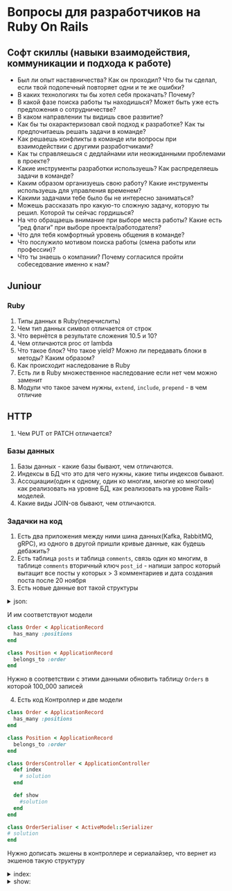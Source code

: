 # Вопросы для разработчиков на Ruby On Rails

## Софт скиллы (навыки взаимодействия, коммуникации и подхода к работе)

* Был ли опыт наставничества? Как он проходил? Что бы ты сделал, если твой подопечный повторяет одни и те же ошибки?
* В каких технологиях ты бы хотел себя прокачать? Почему?
* В какой фазе поиска работы ты находишься? Может быть уже есть предложения о сотрудничестве?
* В каком направлении ты видишь свое развитие?
* Как бы ты охарактеризовал свой подход к разработке? Как ты предпочитаешь решать задачи в команде?
* Как решаешь конфликты в команде или вопросы при взаимодействии с другими разработчиками?
* Как ты справляешься с дедлайнами или неожиданными проблемами в проекте?
* Какие инструменты разработки используешь? Как распределяешь задачи в команде?
* Каким образом организуешь свою работу? Какие инструменты используешь для управления временем?
* Какими задачами тебе было бы не интересно заниматься?
* Можешь рассказать про какую-то сложную задачу, которую ты решил. Которой ты сейчас гордишься?
* На что обращаешь внимание при выборе места работы? Какие есть “ред флаги” при выборе проекта/работодателя?
* Что для тебя комфортный уровень общения в команде?
* Что послужило мотивом поиска работы (смена работы или профессии)?
* Что ты знаешь о компании? Почему согласился пройти собеседование именно к нам?

## Juniour

### Ruby

1. Типы данных в  Ruby(перечислить)
1. Чем тип данных символ отличается от строк
1. Что вернётся в результате сложения 10.5 и 10?
1. Чем отличаются proc от lambda
1. Что такое блок? Что такое yield? Можно ли передавать блоки в методы? Каким образом?
1. Как происходит наследование в Ruby
1. Есть ли в Ruby множественное наследование если нет чем можно заменит
1. Модули что такое зачем нужны, `extend`, `include`, `prepend` - в чем отличие

## HTTP

1. Чем PUT от PATCH отличается?

### Базы данных

1. Базы данных - какие базы бывают, чем отличаются.
2. Индексы в БД что это для чего нужны, какие типы индексов бывают.
3. Ассоциации(один к одному, один ко многим, многие ко многоим) как реализовать на уровне БД, как реализовать на уровне Rails-моделей.
4. Какие виды JOIN-ов бывают, чем отличаются.

### Задачки на код

1. Есть два приложения между ними шина данных(Kafka, RabbitMQ, gRPC), из одного в другой пришли кривые данные, как будешь дебажить?
2. Есть таблица `posts` и таблица `comments`, связь один ко многим, в таблице `comments` вторичный ключ `post_id` - напиши запрос который вытащит все посты у которых > 3 комментариев и дата создания поста после 20 ноября
3. Есть новые данные вот такой структуры
  <details>
  <summary>json:</summary>
  <pre><code class="lang-json">[
  {
    id: 1,
    number: 'H1111',
    position: [
      {
        id: 1
        name: 'Хлеб'
        cost: '59.90'
      },
      # ......
    ]
  },
  #......
]
</code></pre>
  </details>

  И им соответствуют модели

  ```ruby
  class Order < ApplicationRecord
    has_many :positions
  end

  class Position < ApplicationRecord
    belongs_to :order
  end
  ```

  Нужно в соответствии с этими данными обновить таблицу `Orders` в которой 100_000 записей

4. Есть код Контроллер и две модели
  ```ruby
  class Order < ApplicationRecord
    has_many :positions
  end

  class Position < ApplicationRecord
    belongs_to :order
  end

  class OrdersController < ApplicationController
    def index
      # solution
    end

    def show
      #solution
    end
  end

  class OrderSerialiser < ActiveModel::Serializer
  # solution
  end
  ```

  Нужно дописать экшены в контроллере и сериалайзер, что вернет из экшенов такую структуру

  <details>
  <summary>index:</summary>
  <pre><code class="lang-json">[
  {
    id: 1,
    number: 'H1111',
    position: [
      {
        id: 1
        name: 'Хлеб'
        cost: '59.90'
      },
      # ......
    ]
  },
  #......
]
</code></pre>

  </details>
  <details>
  <summary>show:</summary>
  <pre><code class="lang-json">{
  id: 1,
  number: 'H1111',
  position: [
    {
      id: 1
      name: 'Хлеб'
      cost: '59.90'
    },
    # ......
  ]
}
</code></pre>
  </details>
